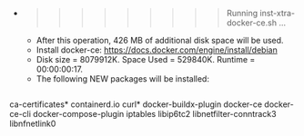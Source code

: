* >>>>>>>>> Running inst-xtra-docker-ce.sh ...
  * After this operation, 426 MB of additional disk space will be used.
  * Install docker-ce: https://docs.docker.com/engine/install/debian
  * Disk size = 8079912K. Space Used = 529840K. Runtime = 00:00:00:17.
  * The following NEW packages will be installed:
  ```bash
ca-certificates* containerd.io curl* docker-buildx-plugin docker-ce
docker-ce-cli docker-compose-plugin iptables libip6tc2 libnetfilter-conntrack3
libnfnetlink0
  ```
